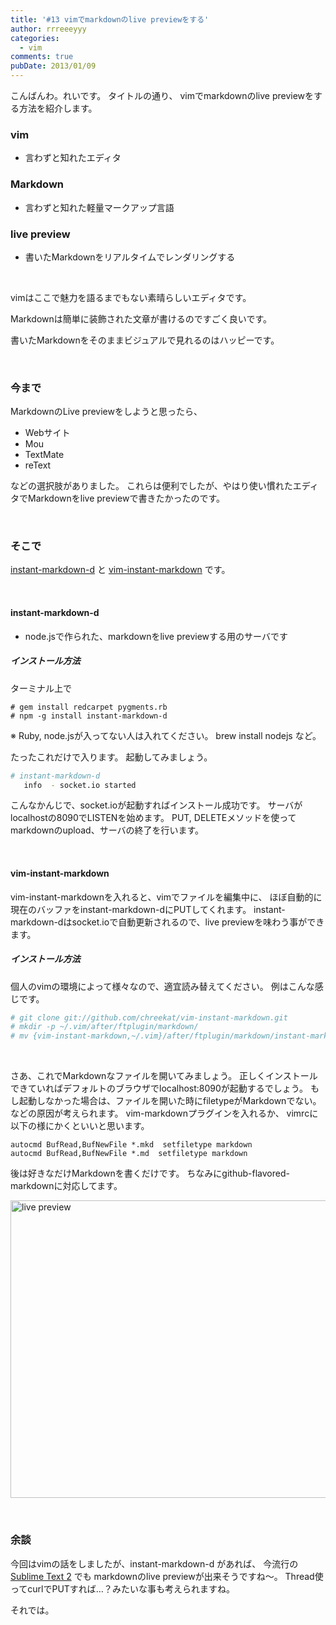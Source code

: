 ```yaml
---
title: '#13 vimでmarkdownのlive previewをする'
author: rrreeeyyy
categories:
  - vim
comments: true
pubDate: 2013/01/09
---
```

こんばんわ。れいです。 タイトルの通り、
vimでmarkdownのlive previewをする方法を紹介します。
<!--more-->

### vim

*   言わずと知れたエディタ

### Markdown

*   言わずと知れた軽量マークアップ言語

### live preview

*   書いたMarkdownをリアルタイムでレンダリングする

&nbsp;

vimはここで魅力を語るまでもない素晴らしいエディタです。

Markdownは簡単に装飾された文章が書けるのですごく良いです。

書いたMarkdownをそのままビジュアルで見れるのはハッピーです。

&nbsp;

### 今まで

MarkdownのLive previewをしようと思ったら、

*   Webサイト
*   Mou
*   TextMate
*   reText

などの選択肢がありました。
これらは便利でしたが、やはり使い慣れたエディタでMarkdownをlive previewで書きたかったのです。

&nbsp;

### そこで

[instant-markdown-d][1] と [vim-instant-markdown][2] です。

&nbsp;

#### instant-markdown-d

*   node.jsで作られた、markdownをlive previewする用のサーバです

##### インストール方法

ターミナル上で

```
# gem install redcarpet pygments.rb
# npm -g install instant-markdown-d
```

※ Ruby, node.jsが入ってない人は入れてください。
brew install nodejs など。

たったこれだけで入ります。
起動してみましょう。

``` bash
# instant-markdown-d
   info  - socket.io started
```

こんなかんじで、socket.ioが起動すればインストール成功です。
サーバがlocalhostの8090でLISTENを始めます。
PUT, DELETEメソッドを使ってmarkdownのupload、サーバの終了を行います。

&nbsp;

#### vim-instant-markdown

vim-instant-markdownを入れると、vimでファイルを編集中に、
ほぼ自動的に現在のバッファをinstant-markdown-dにPUTしてくれます。
instant-markdown-dはsocket.ioで自動更新されるので、live previewを味わう事ができます。

##### インストール方法

個人のvimの環境によって様々なので、適宜読み替えてください。
例はこんな感じです。

``` bash
# git clone git://github.com/chreekat/vim-instant-markdown.git
# mkdir -p ~/.vim/after/ftplugin/markdown/
# mv {vim-instant-markdown,~/.vim}/after/ftplugin/markdown/instant-markdown.vim
```

&nbsp;

さあ、これでMarkdownなファイルを開いてみましょう。
正しくインストールできていればデフォルトのブラウザでlocalhost:8090が起動するでしょう。
もし起動しなかった場合は、ファイルを開いた時にfiletypeがMarkdownでない。などの原因が考えられます。
vim-markdownプラグインを入れるか、 vimrcに以下の様にかくといいと思います。

``` vim
autocmd BufRead,BufNewFile *.mkd  setfiletype markdown
autocmd BufRead,BufNewFile *.md  setfiletype markdown
```

後は好きなだけMarkdownを書くだけです。
ちなみにgithub-flavored-markdownに対応してます。

<a href="/images/blog/189c9aab7f8d3f926ad9da018f0e471a.png" rel="attachment wp-att-431"><img class="alignnone size-full wp-image-431" alt="live preview" src="/images/blog/189c9aab7f8d3f926ad9da018f0e471a.png" width="1057" height="476" /></a>

&nbsp;

### 余談

今回はvimの話をしましたが、instant-markdown-d があれば、
今流行の [Sublime Text 2][3] でも
markdownのlive previewが出来そうですね〜。
Thread使ってcurlでPUTすれば…？みたいな事も考えられますね。

それでは。

 [1]: https://github.com/suan/instant-markdown-d
 [2]: https://github.com/chreekat/vim-instant-markdown
 [3]: http://www.sublimetext.com/dev
